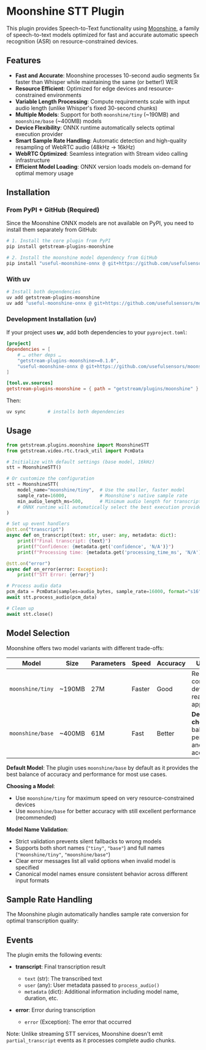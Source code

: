 # Moonshine STT Plugin

This plugin provides Speech-to-Text functionality using [Moonshine](https://github.com/usefulsensors/moonshine), a family of speech-to-text models optimized for fast and accurate automatic speech recognition (ASR) on resource-constrained devices.

## Features

- **Fast and Accurate**: Moonshine processes 10-second audio segments 5x faster than Whisper while maintaining the same (or better!) WER
- **Resource Efficient**: Optimized for edge devices and resource-constrained environments
- **Variable Length Processing**: Compute requirements scale with input audio length (unlike Whisper's fixed 30-second chunks)
- **Multiple Models**: Support for both `moonshine/tiny` (~190MB) and `moonshine/base` (~400MB) models
- **Device Flexibility**: ONNX runtime automatically selects optimal execution provider
- **Smart Sample Rate Handling**: Automatic detection and high-quality resampling of WebRTC audio (48kHz → 16kHz)
- **WebRTC Optimized**: Seamless integration with Stream video calling infrastructure
- **Efficient Model Loading**: ONNX version loads models on-demand for optimal memory usage

## Installation

### From PyPI + GitHub (Required)

Since the Moonshine ONNX models are not available on PyPI, you need to install them separately from GitHub:

```bash
# 1. Install the core plugin from PyPI
pip install getstream-plugins-moonshine

# 2. Install the moonshine model dependency from GitHub
pip install "useful-moonshine-onnx @ git+https://github.com/usefulsensors/moonshine.git#subdirectory=moonshine-onnx"
```

### With uv

```bash
# Install both dependencies
uv add getstream-plugins-moonshine
uv add "useful-moonshine-onnx @ git+https://github.com/usefulsensors/moonshine.git#subdirectory=moonshine-onnx"
```

### Development Installation (uv)

If your project uses **uv**, add both dependencies to your `pyproject.toml`:

```toml
[project]
dependencies = [
    # … other deps …
    "getstream-plugins-moonshine>=0.1.0",
    "useful-moonshine-onnx @ git+https://github.com/usefulsensors/moonshine.git#subdirectory=moonshine-onnx",
]

[tool.uv.sources]
getstream-plugins-moonshine = { path = "getstream/plugins/moonshine" }  # for local development
```

Then:

```bash
uv sync        # installs both dependencies
```

## Usage

```python
from getstream.plugins.moonshine import MoonshineSTT
from getstream.video.rtc.track_util import PcmData

# Initialize with default settings (base model, 16kHz)
stt = MoonshineSTT()

# Or customize the configuration
stt = MoonshineSTT(
    model_name="moonshine/tiny",  # Use the smaller, faster model
    sample_rate=16000,            # Moonshine's native sample rate
    min_audio_length_ms=500,      # Minimum audio length for transcription
    # ONNX runtime will automatically select the best execution provider
)

# Set up event handlers
@stt.on("transcript")
async def on_transcript(text: str, user: any, metadata: dict):
    print(f"Final transcript: {text}")
    print(f"Confidence: {metadata.get('confidence', 'N/A')}")
    print(f"Processing time: {metadata.get('processing_time_ms', 'N/A')}ms")

@stt.on("error")
async def on_error(error: Exception):
    print(f"STT Error: {error}")

# Process audio data
pcm_data = PcmData(samples=audio_bytes, sample_rate=16000, format="s16")
await stt.process_audio(pcm_data)

# Clean up
await stt.close()
```

## Model Selection

Moonshine offers two model variants with different trade-offs:

| Model | Size | Parameters | Speed | Accuracy | Use Case |
|-------|------|------------|-------|----------|----------|
| `moonshine/tiny` | ~190MB | 27M | Faster | Good | Resource-constrained devices, real-time applications |
| `moonshine/base` | ~400MB | 61M | Fast | Better | **Default choice** - balanced performance and accuracy |

**Default Model**: The plugin uses `moonshine/base` by default as it provides the best balance of accuracy and performance for most use cases.

**Choosing a Model**:
- Use `moonshine/tiny` for maximum speed on very resource-constrained devices
- Use `moonshine/base` for better accuracy with still excellent performance (recommended)

**Model Name Validation**:
- Strict validation prevents silent fallbacks to wrong models
- Supports both short names (`"tiny"`, `"base"`) and full names (`"moonshine/tiny"`, `"moonshine/base"`)
- Clear error messages list all valid options when invalid model is specified
- Canonical model names ensure consistent behavior across different input formats

## Sample Rate Handling

The Moonshine plugin automatically handles sample rate conversion for optimal transcription quality:

## Events

The plugin emits the following events:

- **transcript**: Final transcription result
  - `text` (str): The transcribed text
  - `user` (any): User metadata passed to `process_audio()`
  - `metadata` (dict): Additional information including model name, duration, etc.

- **error**: Error during transcription
  - `error` (Exception): The error that occurred

Note: Unlike streaming STT services, Moonshine doesn't emit `partial_transcript` events as it processes complete audio chunks.

